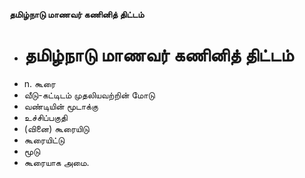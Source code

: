 **தமிழ்நாடு மாணவர் கணினித் திட்டம்**
- # தமிழ்நாடு மாணவர் கணினித் திட்டம்
- n. கூரை
- வீடு-கட்டிடம் முதலியவற்றின் மோடு
- வண்டியின் மூடாக்கு
- உச்சிப்பகுதி
- (வினை) கூரையிடு
- கூரையிட்டு
- மூடு
- கூரையாக அமை.

